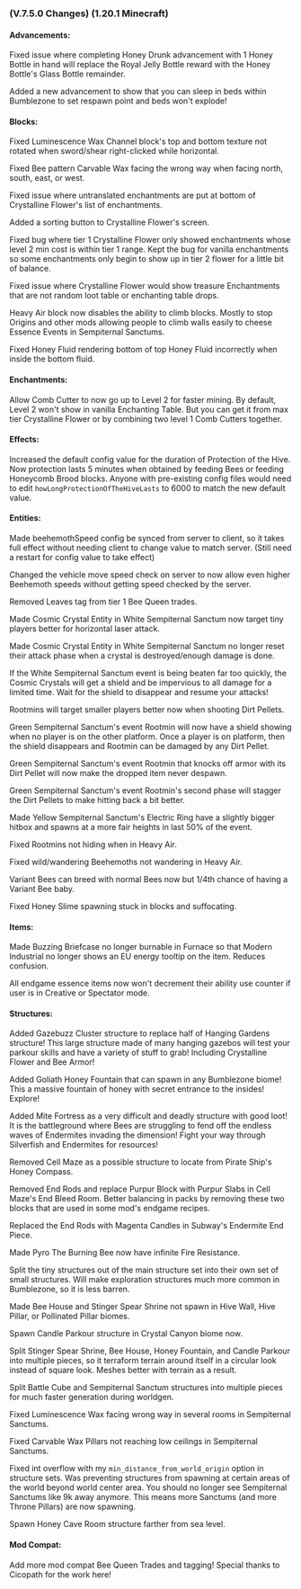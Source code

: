 ### **(V.7.5.0 Changes) (1.20.1 Minecraft)**

#### Advancements:
Fixed issue where completing Honey Drunk advancement with 1 Honey Bottle in hand will replace the Royal Jelly Bottle reward with the Honey Bottle's Glass Bottle remainder.

Added a new advancement to show that you can sleep in beds within Bumblezone to set respawn point and beds won't explode!

#### Blocks:
Fixed Luminescence Wax Channel block's top and bottom texture not rotated when sword/shear right-clicked while horizontal.

Fixed Bee pattern Carvable Wax facing the wrong way when facing north, south, east, or west.

Fixed issue where untranslated enchantments are put at bottom of Crystalline Flower's list of enchantments.

Added a sorting button to Crystalline Flower's screen.

Fixed bug where tier 1 Crystalline Flower only showed enchantments whose level 2 min cost is within tier 1 range.
 Kept the bug for vanilla enchantments so some enchantments only begin to show up in tier 2 flower for a little bit of balance.

Fixed issue where Crystalline Flower would show treasure Enchantments that are not random loot table or enchanting table drops.

Heavy Air block now disables the ability to climb blocks.
 Mostly to stop Origins and other mods allowing people to climb walls easily to cheese Essence Events in Sempiternal Sanctums.

Fixed Honey Fluid rendering bottom of top Honey Fluid incorrectly when inside the bottom fluid.

#### Enchantments:
Allow Comb Cutter to now go up to Level 2 for faster mining. By default, Level 2 won't show in vanilla Enchanting Table.
 But you can get it from max tier Crystalline Flower or by combining two level 1 Comb Cutters together.

#### Effects:
Increased the default config value for the duration of Protection of the Hive. 
 Now protection lasts 5 minutes when obtained by feeding Bees or feeding Honeycomb Brood blocks.
 Anyone with pre-existing config files would need to edit `howLongProtectionOfTheHiveLasts` to 6000 to match the new default value.

#### Entities:
Made beehemothSpeed config be synced from server to client, so it takes full effect without needing client to change value to match server.
 (Still need a restart for config value to take effect)

Changed the vehicle move speed check on server to now allow even higher Beehemoth speeds without getting speed checked by the server.

Removed Leaves tag from tier 1 Bee Queen trades.

Made Cosmic Crystal Entity in White Sempiternal Sanctum now target tiny players better for horizontal laser attack.

Made Cosmic Crystal Entity in White Sempiternal Sanctum no longer reset their attack phase when a crystal is destroyed/enough damage is done.

If the White Sempiternal Sanctum event is being beaten far too quickly, the Cosmic Crystals will get a shield and be impervious to all damage for a limited time.
 Wait for the shield to disappear and resume your attacks!

Rootmins will target smaller players better now when shooting Dirt Pellets.

Green Sempiternal Sanctum's event Rootmin will now have a shield showing when no player is on the other platform.
 Once a player is on platform, then the shield disappears and Rootmin can be damaged by any Dirt Pellet.

Green Sempiternal Sanctum's event Rootmin that knocks off armor with its Dirt Pellet will now make the dropped item never despawn.

Green Sempiternal Sanctum's event Rootmin's second phase will stagger the Dirt Pellets to make hitting back a bit better.

Made Yellow Sempiternal Sanctum's Electric Ring have a slightly bigger hitbox and spawns at a more fair heights in last 50% of the event.

Fixed Rootmins not hiding when in Heavy Air.

Fixed wild/wandering Beehemoths not wandering in Heavy Air.

Variant Bees can breed with normal Bees now but 1/4th chance of having a Variant Bee baby.

Fixed Honey Slime spawning stuck in blocks and suffocating.

#### Items:
Made Buzzing Briefcase no longer burnable in Furnace so that Modern Industrial no longer shows an EU energy tooltip on the item. Reduces confusion.

All endgame essence items now won't decrement their ability use counter if user is in Creative or Spectator mode.

#### Structures:
Added Gazebuzz Cluster structure to replace half of Hanging Gardens structure! 
 This large structure made of many hanging gazebos will test your parkour skills and have a variety of stuff to grab! 
 Including Crystalline Flower and Bee Armor!

Added Goliath Honey Fountain that can spawn in any Bumblezone biome!
 This a massive fountain of honey with secret entrance to the insides! Explore!

Added Mite Fortress as a very difficult and deadly structure with good loot!
 It is the battleground where Bees are struggling to fend off the endless waves of Endermites invading the dimension!
 Fight your way through Silverfish and Endermites for resources!

Removed Cell Maze as a possible structure to locate from Pirate Ship's Honey Compass.

Removed End Rods and replace Purpur Block with Purpur Slabs in Cell Maze's End Bleed Room.
 Better balancing in packs by removing these two blocks that are used in some mod's endgame recipes.

Replaced the End Rods with Magenta Candles in Subway's Endermite End Piece.

Made Pyro The Burning Bee now have infinite Fire Resistance.

Split the tiny structures out of the main structure set into their own set of small structures.
 Will make exploration structures much more common in Bumblezone, so it is less barren.

Made Bee House and Stinger Spear Shrine not spawn in Hive Wall, Hive Pillar, or Pollinated Pillar biomes.

Spawn Candle Parkour structure in Crystal Canyon biome now.

Split Stinger Spear Shrine, Bee House, Honey Fountain, and Candle Parkour into multiple pieces, so it terraform terrain around itself in a circular look instead of square look.
 Meshes better with terrain as a result.

Split Battle Cube and Sempiternal Sanctum structures into multiple pieces for much faster generation during worldgen.

Fixed Luminescence Wax facing wrong way in several rooms in Sempiternal Sanctums.

Fixed Carvable Wax Pillars not reaching low ceilings in Sempiternal Sanctums.

Fixed int overflow with my `min_distance_from_world_origin` option in structure sets.
 Was preventing structures from spawning at certain areas of the world beyond world center area.
 You should no longer see Sempiternal Sanctums like 9k away anymore. This means more Sanctums (and more Throne Pillars) are now spawning.

Spawn Honey Cave Room structure farther from sea level.

#### Mod Compat:
Add more mod compat Bee Queen Trades and tagging! Special thanks to Cicopath for the work here!
